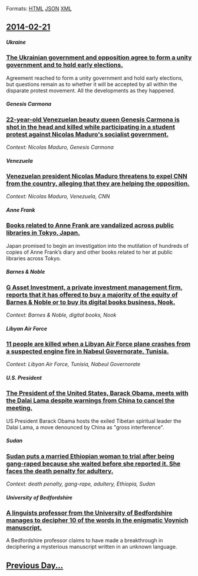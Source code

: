 
Formats: [HTML](2014/02/21/index.html)  [JSON](2014/02/21/index.json)  [XML](2014/02/21/index.xml)  

## [2014-02-21](/news/2014/02/21/index.md)

##### Ukraine
### [The Ukrainian government and opposition agree to form a unity government and to hold early elections. ](/news/2014/02/21/the-ukrainian-government-and-opposition-agree-to-form-a-unity-government-and-to-hold-early-elections.md)
Agreement reached to form a unity government and hold early elections, but questions remain as to whether it will be accepted by all within the disparate protest movement. All the developments as they happened.

##### Genesis Carmona
### [22-year-old Venezuelan beauty queen Genesis Carmona is shot in the head and killed while participating in a student protest against Nicolas Maduro's socialist government. ](/news/2014/02/21/22-year-old-venezuelan-beauty-queen-ga-c-nesis-carmona-is-shot-in-the-head-and-killed-while-participating-in-a-student-protest-against-nicola.md)
_Context: Nicolas Maduro, Genesis Carmona_

##### Venezuela
### [Venezuelan president Nicolas Maduro threatens to expel CNN from the country, alleging that they are helping the opposition. ](/news/2014/02/21/venezuelan-president-nicola-s-maduro-threatens-to-expel-cnn-from-the-country-alleging-that-they-are-helping-the-opposition.md)
_Context: Nicolas Maduro, Venezuela, CNN_

##### Anne Frank
### [Books related to Anne Frank are vandalized across public libraries in Tokyo, Japan. ](/news/2014/02/21/books-related-to-anne-frank-are-vandalized-across-public-libraries-in-tokyo-japan.md)
Japan promised to begin an investigation into the mutilation of hundreds of copies of Anne Frank’s diary and other books related to her at public libraries across Tokyo.

##### Barnes & Noble
### [G Asset Investment, a private investment management firm, reports that it has offered to buy a majority of the equity of Barnes & Noble or to buy its digital books business, Nook. ](/news/2014/02/21/g-asset-investment-a-private-investment-management-firm-reports-that-it-has-offered-to-buy-a-majority-of-the-equity-of-barnes-noble-or-t.md)
_Context: Barnes & Noble, digital books, Nook_

##### Libyan Air Force
### [11 people are killed when a Libyan Air Force plane crashes from a suspected engine fire in Nabeul Governorate, Tunisia. ](/news/2014/02/21/11-people-are-killed-when-a-libyan-air-force-plane-crashes-from-a-suspected-engine-fire-in-nabeul-governorate-tunisia.md)
_Context: Libyan Air Force, Tunisia, Nabeul Governorate_

##### U.S. President
### [The President of the United States, Barack Obama, meets with the Dalai Lama despite warnings from China to cancel the meeting. ](/news/2014/02/21/the-president-of-the-united-states-barack-obama-meets-with-the-dalai-lama-despite-warnings-from-china-to-cancel-the-meeting.md)
US President Barack Obama hosts the exiled Tibetan spiritual leader the Dalai Lama, a move denounced by China as &quot;gross interference&quot;.

##### Sudan
### [Sudan puts a married Ethiopian woman to trial after being gang-raped because she waited before she reported it. She faces the death penalty for adultery. ](/news/2014/02/21/sudan-puts-a-married-ethiopian-woman-to-trial-after-being-gang-raped-because-she-waited-before-she-reported-it-she-faces-the-death-penalty.md)
_Context: death penalty, gang-rape, adultery, Ethiopia, Sudan_

##### University of Bedfordshire
### [A linguists professor from the University of Bedfordshire manages to decipher 10 of the words in the enigmatic Voynich manuscript. ](/news/2014/02/21/a-linguists-professor-from-the-university-of-bedfordshire-manages-to-decipher-10-of-the-words-in-the-enigmatic-voynich-manuscript.md)
A Bedfordshire professor claims to have made a breakthrough in deciphering a mysterious manuscript written in an unknown language.

## [Previous Day...](/news/2014/02/20/index.md)

